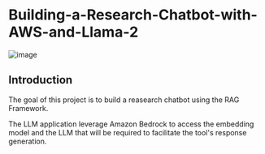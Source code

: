 # Building-a-Research-Chatbot-with-AWS-and-Llama-2
![image](https://github.com/sonny-thomas//research-chatbot-llama2/assets/47230033/923bd920-c2e5-4503-b0e6-e5f7df111f76)



## Introduction
The goal of this project is to build a reasearch chatbot using the RAG Framework. 

The LLM application leverage Amazon Bedrock to access the embedding model and the LLM that will be required to facilitate the tool's response generation. 

